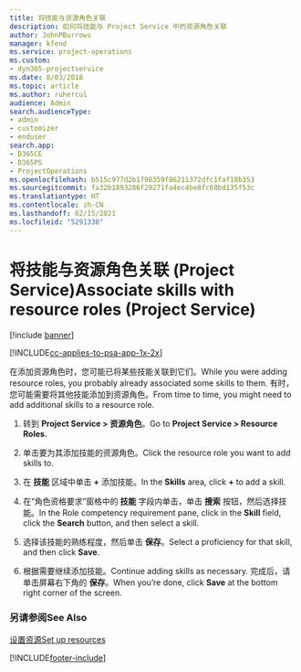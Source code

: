 ```yaml
---
title: 将技能与资源角色关联
description: 如何将技能与 Project Service 中的资源角色关联
author: JohnPBurrows
manager: kfend
ms.service: project-operations
ms.custom:
- dyn365-projectservice
ms.date: 8/03/2018
ms.topic: article
ms.author: ruhercul
audience: Admin
search.audienceType:
- admin
- customizer
- enduser
search.app:
- D365CE
- D365PS
- ProjectOperations
ms.openlocfilehash: b515c977d2b1798359f86211372dfc1faf18b353
ms.sourcegitcommit: fa32b1893286f20271fa4ec4be8fc68bd135f53c
ms.translationtype: HT
ms.contentlocale: zh-CN
ms.lasthandoff: 02/15/2021
ms.locfileid: "5291338"
---
```

# <a name="associate-skills-with-resource-roles-project-service"></a><span data-ttu-id="1e150-103">将技能与资源角色关联 (Project Service)</span><span class="sxs-lookup"><span data-stu-id="1e150-103">Associate skills with resource roles (Project Service)</span></span>

[!include [banner](../includes/psa-now-project-operations.md)]

[!INCLUDE[cc-applies-to-psa-app-1x-2x](../includes/cc-applies-to-psa-app-1x-2x.md)]

<span data-ttu-id="1e150-104">在添加资源角色时，您可能已将某些技能关联到它们。</span><span class="sxs-lookup"><span data-stu-id="1e150-104">While you were adding resource roles, you probably already associated some skills to them.</span></span> <span data-ttu-id="1e150-105">有时，您可能需要将其他技能添加到资源角色。</span><span class="sxs-lookup"><span data-stu-id="1e150-105">From time to time, you might need to add additional skills to a resource role.</span></span>  
  
1.  <span data-ttu-id="1e150-106">转到 **Project Service > 资源角色**。</span><span class="sxs-lookup"><span data-stu-id="1e150-106">Go to **Project Service > Resource Roles.**</span></span>  
  
2.  <span data-ttu-id="1e150-107">单击要为其添加技能的资源角色。</span><span class="sxs-lookup"><span data-stu-id="1e150-107">Click the resource role you want to add skills to.</span></span>  
  
3.  <span data-ttu-id="1e150-108">在 **技能** 区域中单击 **+** 添加技能。</span><span class="sxs-lookup"><span data-stu-id="1e150-108">In the **Skills** area, click **+** to add a skill.</span></span>  
  
4.  <span data-ttu-id="1e150-109">在“角色资格要求”窗格中的 **技能** 字段内单击，单击 **搜索** 按钮，然后选择技能。</span><span class="sxs-lookup"><span data-stu-id="1e150-109">In the Role competency requirement pane, click in the **Skill** field, click the **Search** button,  and then select a skill.</span></span>  
  
5.  <span data-ttu-id="1e150-110">选择该技能的熟练程度，然后单击 **保存**。</span><span class="sxs-lookup"><span data-stu-id="1e150-110">Select a proficiency for that skill, and then click **Save**.</span></span>  
  
6.  <span data-ttu-id="1e150-111">根据需要继续添加技能。</span><span class="sxs-lookup"><span data-stu-id="1e150-111">Continue adding skills as necessary.</span></span> <span data-ttu-id="1e150-112">完成后，请单击屏幕右下角的 **保存**。</span><span class="sxs-lookup"><span data-stu-id="1e150-112">When you’re done, click **Save** at the bottom right corner of the screen.</span></span>  
  
### <a name="see-also"></a><span data-ttu-id="1e150-113">另请参阅</span><span class="sxs-lookup"><span data-stu-id="1e150-113">See Also</span></span>  
 [<span data-ttu-id="1e150-114">设置资源</span><span class="sxs-lookup"><span data-stu-id="1e150-114">Set up resources</span></span>](../psa/set-up-resources.md)


[!INCLUDE[footer-include](../includes/footer-banner.md)]